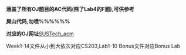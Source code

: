 **涵盖了所有OJ题目的AC代码(除了Lab4的F题),可供参考**

**屎山代码,勿喷%%%%%%**

**对应的OJ网址**[SUSTech_acm](https://acm.sustech.edu.cn/onlinejudge/contest.php)

Week1-14文件从小到大依次对应CS203,Lab1-10
Bonus文件对应Bonus Lab
